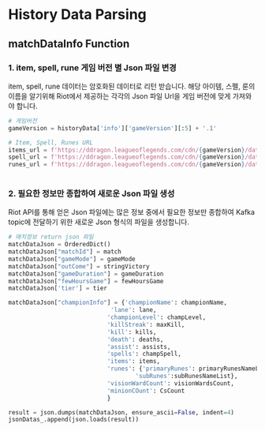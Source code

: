 # History Data Parsing
## matchDataInfo Function 
### 1. item, spell, rune 게임 버전 별 Json 파일 변경
item, spell, rune 데이터는 암호화된 데이터로 리턴 받습니다. 해당 아이템, 스펠, 룬의 이름을 알기위해 Riot에서 제공하는 각각의 Json 파일 Url을 
게임 버전에 맞게 가져와야 합니다.

```python
# 게임버전
gameVersion = historyData['info']['gameVersion'][:5] + '.1'

# Item, Spell, Runes URL
items_url = f'https://ddragon.leagueoflegends.com/cdn/{gameVersion}/data/en_US/item.json'
spell_url = f'https://ddragon.leagueoflegends.com/cdn/{gameVersion}/data/en_US/summoner.json'      
runes_url = f'https://ddragon.leagueoflegends.com/cdn/{gameVersion}/data/en_US/runesReforged.json'
        
```
### 2. 필요한 정보만 종합하여 새로운 Json 파일 생성
Riot API를 통해 얻은 Json 파일에는 많은 정보 중에서 필요한 정보만 종합하여 Kafka topic에 전달하기 위한
새로운 Json 형식의 파일을 생성합니다.

```python
# 매치정보 return json 파일
matchDataJson = OrderedDict()
matchDataJson["matchId"] = match
matchDataJson["gameMode"] = gameMode
matchDataJson["outCome"] = stringVictory
matchDataJson["gameDuration"] = gameDuration
matchDataJson["fewHoursGame"] = fewHoursGame
matchDataJson['tier'] = tier

matchDataJson["championInfo"] = {'championName': championName,
                             'lane': lane,
                            'championLevel': champLevel,
                            'killStreak': maxKill,
                            'kill': kills,
                            'death': deaths,
                            'assist': assists,
                            'spells': champSpell,
                            'items': items,
                            'runes': {'primaryRunes': primaryRunesNameList,
                                    'subRunes':subRunesNameList},
                            'visionWardCount': visionWardsCount,
                            'minionCOunt': CsCount
                            }

result = json.dumps(matchDataJson, ensure_ascii=False, indent=4)
jsonDatas_.append(json.loads(result))
```
